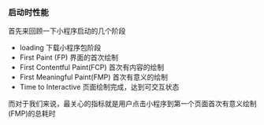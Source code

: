 ### 启动时性能

首先来回顾一下小程序启动的几个阶段
- loading 下载小程序包阶段
- First Paint (FP) 界面的首次绘制
- First Contentful Paint(FCP) 首次有内容的绘制
- First Meaningful Paint(FMP) 首次有意义的绘制
- Time to Interactive 页面绘制完成，达到可交互状态

而对于我们来说，最关心的指标就是用户点击小程序到第一个页面首次有意义绘制(FMP)的总耗时
